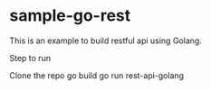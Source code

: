 # sample-go-rest

This is an example to build restful api using Golang.

Step to run

Clone the repo
go build
go run rest-api-golang
